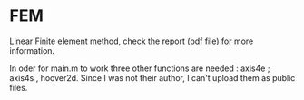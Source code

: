 # FEM


Linear Finite element method, check the report (pdf file) for more information. 

In oder for main.m to work three other functions are needed : axis4e ; axis4s , hoover2d. Since I 
was not their author, I can't upload them as public files. 
